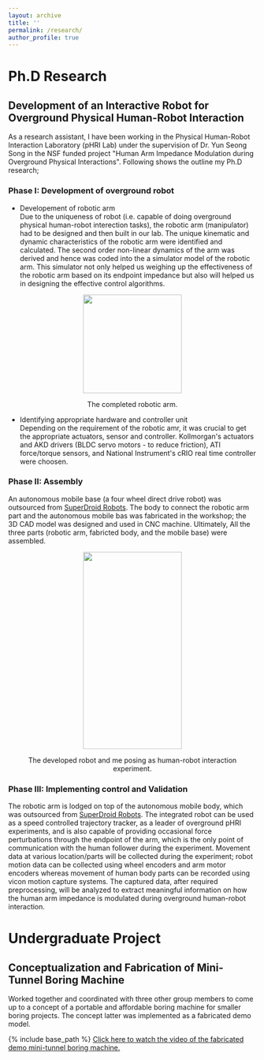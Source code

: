 ```yaml
---
layout: archive
title: ''
permalink: /research/
author_profile: true
---
```


# Ph.D Research
## Development of an Interactive Robot for Overground Physical Human-Robot Interaction ### 
As a research assistant, I have been working in the Physical Human-Robot Interaction Laboratory (pHRI Lab) under the supervision of Dr. Yun Seong Song in the NSF funded project "Human Arm Impedance Modulation during Overground Physical Interactions". Following shows the outline my Ph.D research;
### Phase I: Development of overground robot 
  * Developement of robotic arm\
  Due to the uniqueness of robot (i.e. capable of doing overground physical human-robot interection tasks), the robotic arm (manipulator) had to be designed and then built in our lab. The unique kinematic and dynamic characteristics of the robotic arm were identified and calculated. The second order non-linear dynamics of the arm was derived and hence was coded into the a simulator model of the robotic arm. This simulator not only helped us weighing up the effectiveness of the robotic arm based on its endpoint impedance but also will helped us in designing the effective control algorithms.
<p align="center">
  <img src="https://github.com/sambadregmi/sambadregmi.github.io/blob/master/images/physical_robot.jpg" width="200" height="200" >
</p>
<p align="center">
 The completed robotic arm.
</p>

  * Identifying appropriate hardware and controller unit\
  Depending on the requirement of the robotic amr, it was crucial to get the appropriate actuators, sensor and controller. Kollmorgan's actuators and AKD drivers (BLDC servo motors - to reduce friction), ATI force/torque sensors, and National Instrument's cRIO real time controller were choosen.
  
### Phase II: Assembly 
An autonomous mobile base (a four wheel direct drive robot) was outsourced from [SuperDroid Robots](https://www.superdroidrobots.com/shop/item.aspx/ig52-db4-4wd-all-terrain-heavy-duty-robot-platform/1648/). The body to connect the robotic arm part and the autonomous mobile bas was fabricated in the workshop; the 3D CAD model was designed and used in CNC machine. Ultimately, All the three parts (robotic arm, fabricted body, and the mobile base) were assembled.
<p align="center">
  <img src="https://github.com/sambadregmi/sambadregmi.github.io/blob/master/images/physical_robot.jpg" width="200" height="400" >
</p>
<p align="center">
 The developed robot and me posing as human-robot interaction experiment.
</p>

### Phase III: Implementing control and Validation
  The robotic arm is lodged on top of the autonomous mobile body, which was outsourced from [SuperDroid Robots](https://www.superdroidrobots.com/shop/item.aspx/ig52-db4-4wd-all-terrain-heavy-duty-robot-platform/1648/). The integrated robot can be used as a speed controlled trajectory tracker, as a leader of overground pHRI experiments, and is also capable of providing occasional force perturbations through the endpoint of the arm, which is the only point of communication with the human follower during the experiment. Movement data at various location/parts will be collected during the experiment; robot motion data can be collected using wheel encoders and arm motor encoders whereas movement of human body parts can be recorded using vicon motion capture systems. The captured data, after required preprocessing, will be analyzed to extract meaningful information on how the human arm impedance is modulated during overground human-robot interaction. 

# Undergraduate Project
## Conceptualization and Fabrication of Mini-Tunnel Boring Machine
Worked together and coordinated with three other group members to come up to a concept of a portable and affordable boring machine for smaller boring projects. The concept latter was implemented as a fabricated demo model.

{% include base_path %}
[Click here to watch the video of the fabricated demo mini-tunnel boring machine.](http://sambadregmi.github.io/images/mini_tunnel_boring_machine.mp4)

